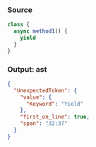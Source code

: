 ### Source
```js parse:expr
class {
  async method1() {
    yield
  }
}
```

### Output: ast
```json
{
  "UnexpectedToken": {
    "value": {
      "Keyword": "Yield"
    },
    "first_on_line": true,
    "span": "32:37"
  }
}
```
